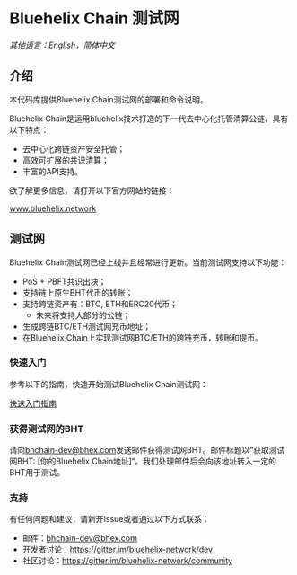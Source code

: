 # Bluehelix Chain 测试网

*其他语言：[English](README.md)，简体中文*

## 介绍

本代码库提供Bluehelix Chain测试网的部署和命令说明。

Bluehelix Chain是运用bluehelix技术打造的下一代去中心化托管清算公链，具有以下特点：
- 去中心化跨链资产安全托管；
- 高效可扩展的共识清算；
- 丰富的API支持。

欲了解更多信息，请打开以下官方网站的链接：

www.bluehelix.network

## 测试网

Bluehelix Chain测试网已经上线并且经常进行更新。当前测试网支持以下功能：
- PoS + PBFT共识出块；
- 支持链上原生BHT代币的转账；
- 支持跨链资产有：BTC, ETH和ERC20代币；
  - 未来将支持大部分的公链；
- 生成跨链BTC/ETH测试网充币地址；
- 在Bluehelix Chain上实现测试网BTC/ETH的跨链充币，转账和提币。

### 快速入门

参考以下的指南，快速开始测试Bluehelix Chain测试网：

[快速入门指南](https://github.com/bluehelix-network/docs)


### 获得测试网的BHT

请向[bhchain-dev@bhex.com](bhchain-dev@bhex.com)发送邮件获得测试网BHT。邮件标题以“获取测试网BHT: [你的Bluehelix Chain地址]“。我们处理邮件后会向该地址转入一定的BHT用于测试。

### 支持

有任何问题和建议，请新开Issue或者通过以下方式联系：
- 邮件：[bhchain-dev@bhex.com](bhchain-dev@bhex.com)
- 开发者讨论：https://gitter.im/bluehelix-network/dev
- 社区讨论：https://gitter.im/bluehelix-network/community
